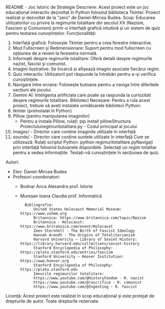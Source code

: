 README - Joc Istoric de Strategie
Descriere:
Acest proiect este un joc educațional interactiv dezvoltat în Python folosind biblioteca Tkinter. Proiect realizat și dezvoltat de la "zero" de Daniel-Mircea Budea.
Scop:
Educarea utilizatorilor cu privire la regimurile totalitare din secolul XX (Nazism, Fascism și Comunism) printr-o interfață grafică intuitivă și un sistem de quiz pentru testarea cunoștințelor.
Funcționalități:
1. Interfață grafică: Folosește Tkinter pentru a crea ferestre interactive.
2. Mod Fullscreen și Redimensionare: Suport pentru mod fullscreen cu opțiunea de a reveni la fereastra normală.
3. Informații despre regimurile totalitare: Oferă detalii despre regimurile nazist, fascist și comunist.
4. Imagini ilustrative: Se încarcă și afișează imagini asociate fiecărui regim.
5. Quiz interactiv: Utilizatorii pot răspunde la întrebări pentru a-și verifica cunoștințele.
6. Navigare între ecrane: Folosește butoane pentru a naviga între diferitele secțiuni ale jocului.
7. Gemini AI: Inteligenta artificiala care poate sa raspunda la curiozitati despre regimurile totalitare.
Biblioteci Necesare:
Pentru a rula acest proiect, trebuie să aveți instalate următoarele biblioteci Python:
1. tkinter (preinstalat în Python)
2. Pillow (pentru manipularea imaginilor)
    - Pentru a instala Pillow, rulați:
        pip install pillowStructura Proiectuluiregimuritotalitare.py - Codul principal al jocului
3. images/ - Director care conține imaginile utilizate în interfață
4. sounds/ - Director care conține suntele utilizate în interfață
Cum se utilizează:
Rulați scriptul Python:
    python regimuritotalitare.pyNavigați prin interfață folosind butoanele disponibile.
    Selectați un regim totalitar pentru a vedea informațiile.
    Testați-vă cunoștințele în secțiunea de quiz.

Autori:
 - Elev: Daniel-Mircea Budea
 - Profesori coordonatori:
    - Bodnar Anca Alexandra prof. Istorie
    - Mureșan Ioana Claudia prof. Informatică

            Bibliografie:
                United States Holocaust Memorial Museum: https://www.ushmm.org
                Britannica: https://www.britannica.com/topic/Nazism    
                Britannica - Holocaust: https://www.britannica.com/event/Holocaust
                Zeev Sternhell - The Birth of Fascist Ideology
                Hannah Arendt - The Origins of Totalitarianism
                Harvard University – Library of Soviet History: https://library.harvard.edu/collections/soviet-history
                Stanford Encyclopedia of Philosophy: https://plato.stanford.edu/entries/fascism
                Stanford University – Hoover Institution: https://www.hoover.org
                Stanford Encyclopedia of Philosophy: https://plato.stanford.edu
                Imnurile regimurilor totalitare: 
                https://www.youtube.com/@HistoryFandom - R. nazist
                https://www.youtube.com/@rascrifice - R. comunist 
                https://www.youtube.com/@Ingenting - R. fascist

Licență: 
Acest proiect este realizat în scop educațional și este protejat de drepturile de autor. Toate drepturile rezervate.